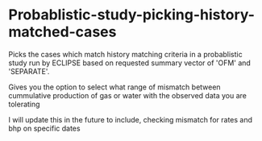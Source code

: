 # Probablistic-study-picking-history-matched-cases

Picks the cases which match history matching criteria in a probablistic study run by ECLIPSE based on 
requested summary vector of 'OFM' and 'SEPARATE'.

Gives you the option to select what range of mismatch between cummulative production of gas or water 
with the observed data you are tolerating

I will update this in the future to include, checking mismatch for rates and bhp on specific dates
